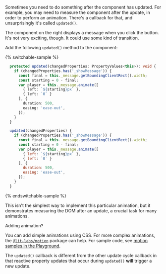 Sometimes you need to do something after the component has updated. For example, you may need to measure the component after the update, in order to perform an animation. There's a callback for that, and unsurprisingly it's called `updated()`.

The component on the right displays a message when you click the button. It's not very exciting, though. It could use some kind of transition.

Add the following `updated()` method to the component:

{% switchable-sample %}

```ts
  protected updated(changedProperties: PropertyValues<this>): void {
    if (changedProperties.has('_showMessage')) {
      const final = this._message.getBoundingClientRect().width;
      const starting = 0 - final;
      var player = this._message.animate([
        { left: `${starting}px` },
        { left: `0` }
      ], {
        duration: 500,
        easing: 'ease-out',
      });
    }
  }
```

```js
  updated(changedProperties) {
    if (changedProperties.has('_showMessage')) {
      const final = this._message.getBoundingClientRect().width;
      const starting = 0 - final;
      var player = this._message.animate([
        { left: `${starting}px` },
        { left: `0` }
      ], {
        duration: 500,
        easing: 'ease-out',
      });
    }
  }
```

{% endswitchable-sample %}

This isn't the simplest way to implement this particular animation, but it demonstrates measuring the DOM after an update, a crucial task for many animations.

<litdev-aside type="info">

<span>Adding animation?</span>

<span>You can add simple animations using CSS. For more complex animations, the [`@lit-labs/motion`](https://www.npmjs.com/package/@lit-labs/motion) package can help. For sample code, see [motion samples in the Playground](https://lit.dev/playground/#sample=examples/motion-simple).</span>

</litdev-aside>

The `updated()` callback is different from the other update cycle callback in that reactive property updates that occur during `updated()` **will** trigger a new update.

